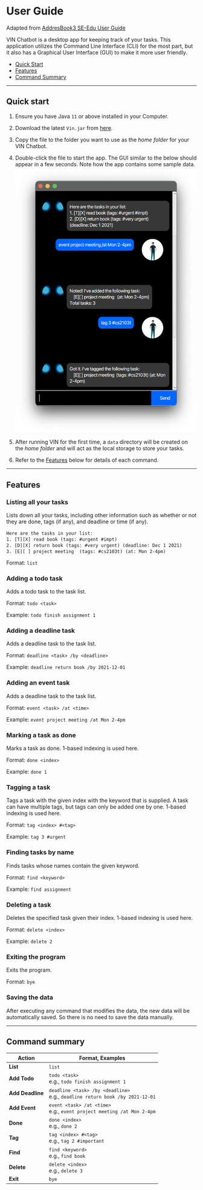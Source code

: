 # User Guide
Adapted from [AddresBook3 SE-Edu User Guide](https://se-education.org/addressbook-level3/UserGuide.html#quick-start)

VIN Chatbot is a desktop app for keeping track of your tasks. This application utilizes the Command Line Interface (CLI) for the most part, but it also  has a Graphical User Interface (GUI) to make it more user friendly.

* [Quick Start](#quick-start)
* [Features](#features)
* [Command Summary](#command-summary)

--------------------------------------------------------------------------------------------------------------------

## Quick start

1. Ensure you have Java `11` or above installed in your Computer.

1. Download the latest `Vin.jar` from [here](https://github.com/kevinmingtarja/ip/releases).

1. Copy the file to the folder you want to use as the _home folder_ for your VIN Chatbot.

1. Double-click the file to start the app. The GUI similar to the below should appear in a few seconds. Note how the app contains some sample data.<br>
   ![Ui](Ui.png)

1. After running VIN for the first time, a `data` directory will be created on the _home folder_ and will act as the local storage to store your tasks.

1. Refer to the [Features](#features) below for details of each command.

--------------------------------------------------------------------------------------------------------------------

## Features

### Listing all your tasks

Lists down all your tasks, including other information such as whether or not they are done, tags (if any), and deadline or time (if any).

```
Here are the tasks in your list:
1. [T][X] read book (tags: #urgent #impt)
2. [D][X] return book (tags: #very urgent) (deadline: Dec 1 2021)
3. [E][ ] project meeting  (tags: #cs2103t) (at: Mon 2-4pm)
```

Format: `list`


### Adding a todo task

Adds a todo task to the task list.

Format: `todo <task>`

Example: `todo finish assignment 1`


### Adding a deadline task

Adds a deadline task to the task list.

Format: `deadline <task> /by <deadline>`

Example: `deadline return book /by 2021-12-01`


### Adding an event task

Adds a deadline task to the task list.

Format: `event <task> /at <time>`

Example: `event project meeting /at Mon 2-4pm`


### Marking a task as done

Marks a task as done. 1-based indexing is used here.

Format: `done <index>`

Example: `done 1`


### Tagging a task

Tags a task with the given index with the keyword that is supplied. A task can have multiple tags, but tags can only be added one by one. 1-based indexing is used here.

Format: `tag <index> #<tag>`

Example: `tag 3 #urgent`


### Finding tasks by name

Finds tasks whose names contain the given keyword.

Format: `find <keyword>`

Example: `find assignment`


### Deleting a task

Deletes the specified task given their index. 1-based indexing is used here.

Format: `delete <index>`

Example: `delete 2`


### Exiting the program

Exits the program.

Format: `bye`


### Saving the data

After executing any command that modifies the data, the new data will be automatically saved. So there is no need to save the data manually.

--------------------------------------------------------------------------------------------------------------------

## Command summary

Action | Format, Examples
--------|------------------
**List** | `list`
**Add Todo** | `todo <task>` <br> e.g., `todo finish assignment 1`
**Add Deadline** | `deadline <task> /by <deadline>` <br> e.g., `deadline return book /by 2021-12-01`
**Add Event** | `event <task> /at <time>` <br> e.g., `event project meeting /at Mon 2-4pm`
**Done** | `done <index>`<br> e.g., `done 2`
**Tag** | `tag <index> #<tag>`<br> e.g., `tag 2 #important`
**Find** | `find <keyword>`<br> e.g., `find book`
**Delete** | `delete <index>`<br> e.g., `delete 3`
**Exit** | `bye`
